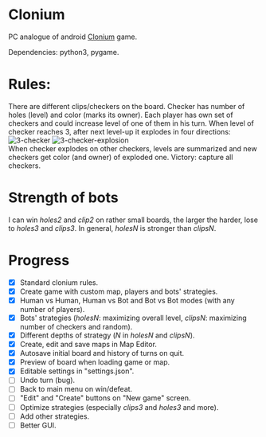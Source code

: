# Clonium
PC analogue of android [Clonium](http://4pda.ru/forum/lofiversion/index.php?t632925.html) game.

Dependencies: python3, pygame.

# Rules:
There are different clips/checkers on the board.
Checker has number of holes (level) and color (marks its owner).
Each player has own set of checkers and could increase level of one of them in his turn.
When level of checker reaches 3, after next level-up it explodes in four directions:
<br>
![3-checker](https://user-images.githubusercontent.com/30413024/45918549-50353600-be91-11e8-988e-805f9ab06f37.png)
![3-checker-explosion](https://user-images.githubusercontent.com/30413024/45918562-7bb82080-be91-11e8-9722-672dfb946048.png)
<br>
When checker explodes on other checkers, levels are summarized and new checkers get color (and owner) of exploded one.
Victory: capture all checkers.

# Strength of bots
I can win _holes2_ and _clip2_ on rather small boards, the larger the harder, lose to _holes3_ and _clips3_.
In general, _holesN_ is stronger than _clipsN_.

# Progress
- [x] Standard clonium rules.
- [x] Create game with custom map, players and bots' strategies.
- [x] Human vs Human, Human vs Bot and Bot vs Bot modes (with any number of players).
- [x] Bots' strategies (_holesN_: maximizing overall level, _clipsN_: maximizing number of checkers and random).
- [x] Different depths of strategy (_N_ in _holesN_ and _clipsN_).
- [x] Create, edit and save maps in Map Editor.
- [x] Autosave initial board and history of turns on quit.
- [x] Preview of board when loading game or map.
- [x] Editable settings in "settings.json".
- [ ] Undo turn (bug).
- [ ] Back to main menu on win/defeat.
- [ ] "Edit" and "Create" buttons on "New game" screen.
- [ ] Optimize strategies (especially _clips3_ and _holes3_ and more).
- [ ] Add other strategies.
- [ ] Better GUI.
